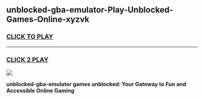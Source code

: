 
## unblocked-gba-emulator-Play-Unblocked-Games-Online-xyzvk
<h3>
<a href="https://premium76.site?title=unblocked-gba-emulator&ref=25A">CLICK TO PLAY</a></h3>
<hr>

<h3>
<a href="https://premium76.site?title=unblocked-gba-emulator&ref=25A">CLICK 2 PLAY</a>
  
</h3>

<a href="https://premium76.site?title=unblocked-gba-emulator&ref=25A"><img src="https://clearcache.store/games.png"></a>


**unblocked-gba-emulator games unblocked: Your Gateway to Fun and Accessible Online Gaming**
